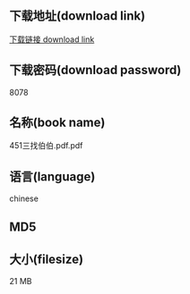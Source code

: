 ## 下载地址(download link)
[下载链接 download link](https://tutu365.netlify.app/?s=451%E4%B8%89%E6%89%BE%E4%BC%AF%E4%BC%AF.pdf)

## 下载密码(download password)
8078

## 名称(book name)
451三找伯伯.pdf.pdf

## 语言(language)
chinese

## MD5


## 大小(filesize)
21 MB
